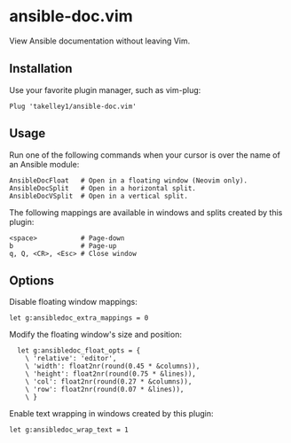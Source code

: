 # ansible-doc.vim

View Ansible documentation without leaving Vim.


## Installation

Use your favorite plugin manager, such as vim-plug:
```vim
Plug 'takelley1/ansible-doc.vim'
```

## Usage

Run one of the following commands when your cursor is over the name of an
Ansible module:
```
AnsibleDocFloat   # Open in a floating window (Neovim only).
AnsibleDocSplit   # Open in a horizontal split.
AnsibleDocVSplit  # Open in a vertical split.
```

The following mappings are available in windows and splits created by
this plugin:
```
<space>           # Page-down
b                 # Page-up
q, Q, <CR>, <Esc> # Close window
```

## Options

Disable floating window mappings:
```vim
let g:ansibledoc_extra_mappings = 0
```

Modify the floating window's size and position:
```vim
  let g:ansibledoc_float_opts = {
    \ 'relative': 'editor',
    \ 'width': float2nr(round(0.45 * &columns)),
    \ 'height': float2nr(round(0.75 * &lines)),
    \ 'col': float2nr(round(0.27 * &columns)),
    \ 'row': float2nr(round(0.07 * &lines)),
    \ }
```

Enable text wrapping in windows created by this plugin:
```vim
let g:ansibledoc_wrap_text = 1
```
